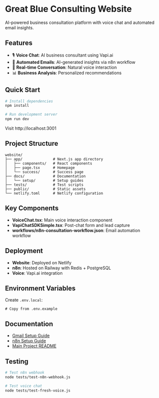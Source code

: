 # Great Blue Consulting Website

AI-powered business consultation platform with voice chat and automated email insights.

## Features

- 🎙️ **Voice Chat**: AI business consultant using Vapi.ai
- 📧 **Automated Emails**: AI-generated insights via n8n workflow
- 💬 **Real-time Conversation**: Natural voice interaction
- 📊 **Business Analysis**: Personalized recommendations

## Quick Start

```bash
# Install dependencies
npm install

# Run development server
npm run dev
```

Visit http://localhost:3001

## Project Structure

```
website/
├── app/              # Next.js app directory
│   ├── components/   # React components
│   ├── page.tsx      # Homepage
│   └── success/      # Success page
├── docs/             # Documentation
│   └── setup/        # Setup guides
├── tests/            # Test scripts
├── public/           # Static assets
└── netlify.toml      # Netlify configuration
```

## Key Components

- **VoiceChat.tsx**: Main voice interaction component
- **VapiChatSDKSimple.tsx**: Post-chat form and lead capture
- **workflows/n8n-consultation-workflow.json**: Email automation workflow

## Deployment

- **Website**: Deployed on Netlify
- **n8n**: Hosted on Railway with Redis + PostgreSQL
- **Voice**: Vapi.ai integration

## Environment Variables

Create `.env.local`:
```
# Copy from .env.example
```

## Documentation

- [Gmail Setup Guide](docs/setup/GMAIL_SETUP.md)
- [n8n Setup Guide](docs/setup/N8N_SETUP.md)
- [Main Project README](../README.md)

## Testing

```bash
# Test n8n webhook
node tests/test-n8n-webhook.js

# Test voice chat
node tests/test-fresh-voice.js
```